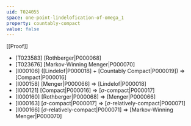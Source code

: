 ```yaml
---
uid: T024055
space: one-point-lindelofication-of-omega_1
property: countably-compact
value: false
---
```

[[Proof]]

* [T023583] [Rothberger|P000068]
* [T023676] [Markov-Winning Menger|P000070]
* [I000106] ([Lindelof|P000018] + [Countably Compact|P000019]) => [Compact|P000016]
* [I000158] [Menger|P000066] => [Lindelof|P000018]
* [I000121] [Compact|P000016] => [$\sigma$-compact|P000017]
* [I000160] [Rothberger|P000068] => [Menger|P000066]
* [I000163] [$\sigma$-compact|P000017] => [$\sigma$-relatively-compact|P000071]
* [I000166] [$\sigma$-relatively-compact|P000071] => [Markov-Winning Menger|P000070]

